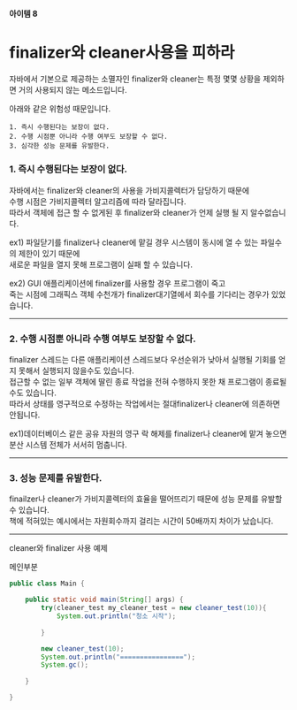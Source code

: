 
#### 아이템 8
# finalizer와 cleaner사용을 피하라

자바에서 기본으로 제공하는 소멸자인 finalizer와 cleaner는 특정 몇몇 상황을 제외하면 거의 사용되지 않는 메소드입니다.

아래와 같은 위험성 때문입니다.

    1. 즉시 수행된다는 보장이 없다.
    2. 수행 시점뿐 아니라 수행 여부도 보장할 수 없다.
    3. 심각한 성능 문제를 유발한다.

### 1. 즉시 수행된다는 보장이 없다.

자바에서는 finalizer와 cleaner의 사용을 가비지콜렉터가 담당하기 때문에   
수행 시점은 가비지콜렉터 알고리즘에 따라 달라집니다.   
따라서 객체에 접근 할 수 없게된 후 finalizer와 cleaner가 언제 실행 될 지 알수없습니다.

ex1) 파일닫기를 finalizer나 cleaner에 맡길 경우 시스템이 동시에 열 수 있는 파일수의 제한이 있기 때문에   
    새로운 파일을 열지 못해 프로그램이 실패 할 수 있습니다.

ex2) GUI 애플리케이션에 finalizer를 사용할 경우 프로그램이 죽고   
    죽는 시점에 그래픽스 객체 수천개가 finalizer대기열에서 회수를 기다리는 경우가 있었습니다.

***
### 2. 수행 시점뿐 아니라 수행 여부도 보장할 수 없다.

finalizer 스레드는 다른 애플리케이션 스레드보다 우선순위가 낮아서 실행될 기회를 얻지 못해서 실행되지 않을수도 있습니다.   
접근할 수 없는 일부 객체에 딸린 종료 작업을 전혀 수행하지 못한 채 프로그램이 종료될 수도 있습니다.   
따라서 상태를 영구적으로 수정하는 작업에서는 절대finalizer나 cleaner에 의존하면 안됩니다.   

ex1)데이터베이스 같은 공유 자원의 영구 락 해제를 finalizer나 cleaner에 맡겨 놓으면 분산 시스템 전체가 서서히 멈춥니다.

***
### 3. 성능 문제를 유발한다.

finailzer나 cleaner가 가비지콜렉터의 효율을 떨어뜨리기 때문에 성능 문제를 유발할 수 있습니다.   
책에 적혀있는 예시에서는 자원회수까지 걸리는 시간이 50배까지 차이가 났습니다.

***

cleaner와 finalizer 사용 예제

메인부분
```java
public class Main {

	public static void main(String[] args) {
		try(cleaner_test my_cleaner_test = new cleaner_test(10)){
			System.out.println("청소 시작");
			
		}

		new cleaner_test(10);
		System.out.println("================");
		System.gc();
		
	}

}

```
